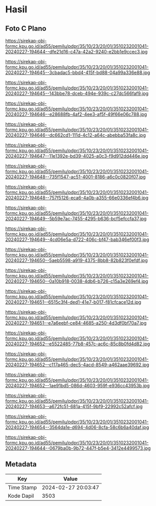 # Hasil

## Foto C Plano

https://sirekap-obj-formc.kpu.go.id/ad55/pemilu/pdpr/35/10/23/20/01/3510232001041-20240227-194644--dfe21d16-c47a-42a2-9240-e2bb1e9ccec3.jpg

https://sirekap-obj-formc.kpu.go.id/ad55/pemilu/pdpr/35/10/23/20/01/3510232001041-20240227-194645--3cbadac5-bbd4-415f-bd88-04a99a336e88.jpg

https://sirekap-obj-formc.kpu.go.id/ad55/pemilu/pdpr/35/10/23/20/01/3510232001041-20240227-194645--143bbe78-dceb-494e-939c-c27dc566faf9.jpg

https://sirekap-obj-formc.kpu.go.id/ad55/pemilu/pdpr/35/10/23/20/01/3510232001041-20240227-194646--e28688fb-4af2-4ee3-af5f-49f66e06c788.jpg

https://sirekap-obj-formc.kpu.go.id/ad55/pemilu/pdpr/35/10/23/20/01/3510232001041-20240227-194646--dc662cd1-111d-4c12-a64c-abebba53fa8c.jpg

https://sirekap-obj-formc.kpu.go.id/ad55/pemilu/pdpr/35/10/23/20/01/3510232001041-20240227-194647--11e1392e-bd39-4025-a0c3-f9d912dd446e.jpg

https://sirekap-obj-formc.kpu.go.id/ad55/pemilu/pdpr/35/10/23/20/01/3510232001041-20240227-194648--735f1547-ac51-4001-8186-a6c0c0820f07.jpg

https://sirekap-obj-formc.kpu.go.id/ad55/pemilu/pdpr/35/10/23/20/01/3510232001041-20240227-194648--757f5126-eca6-4a0b-a355-66e0336ef4b6.jpg

https://sirekap-obj-formc.kpu.go.id/ad55/pemilu/pdpr/35/10/23/20/01/3510232001041-20240227-194649--5b59e7ac-7455-4295-b636-bcf5efccfa37.jpg

https://sirekap-obj-formc.kpu.go.id/ad55/pemilu/pdpr/35/10/23/20/01/3510232001041-20240227-194649--4cd06e5a-d722-406c-bf47-bab346ef00f3.jpg

https://sirekap-obj-formc.kpu.go.id/ad55/pemilu/pdpr/35/10/23/20/01/3510232001041-20240227-194650--5aeb5598-a919-4375-8bb8-82b823f0efdf.jpg

https://sirekap-obj-formc.kpu.go.id/ad55/pemilu/pdpr/35/10/23/20/01/3510232001041-20240227-194650--0a10b918-0038-4db6-b726-c15a3e269ef4.jpg

https://sirekap-obj-formc.kpu.go.id/ad55/pemilu/pdpr/35/10/23/20/01/3510232001041-20240227-194651--6515c3f4-ded1-41e7-b017-f81cfcace12d.jpg

https://sirekap-obj-formc.kpu.go.id/ad55/pemilu/pdpr/35/10/23/20/01/3510232001041-20240227-194651--e7a6eebf-ce84-4685-a250-4d3df0bf70a7.jpg

https://sirekap-obj-formc.kpu.go.id/ad55/pemilu/pdpr/35/10/23/20/01/3510232001041-20240227-194652--e5522485-77b8-457c-ac6c-85c8b0fd4d82.jpg

https://sirekap-obj-formc.kpu.go.id/ad55/pemilu/pdpr/35/10/23/20/01/3510232001041-20240227-194652--c117a465-dec5-4acd-8549-a462aae39692.jpg

https://sirekap-obj-formc.kpu.go.id/ad55/pemilu/pdpr/35/10/23/20/01/3510232001041-20240227-194652--1ae91bd5-086d-4603-959f-e936cc43953b.jpg

https://sirekap-obj-formc.kpu.go.id/ad55/pemilu/pdpr/35/10/23/20/01/3510232001041-20240227-194653--a672fc51-681a-415f-9bf9-22992c52afcf.jpg

https://sirekap-obj-formc.kpu.go.id/ad55/pemilu/pdpr/35/10/23/20/01/3510232001041-20240227-194654--3564da1e-d694-4d06-8cfa-58c6b6a40daf.jpg

https://sirekap-obj-formc.kpu.go.id/ad55/pemilu/pdpr/35/10/23/20/01/3510232001041-20240227-194644--0679ba0b-9b72-447f-b5e4-3412e4499573.jpg


## Metadata

| Key        | Value               |
| ---------- | ------------------- |
| Time Stamp | 2024-02-27 20:03:47 |
| Kode Dapil | 3503                |



